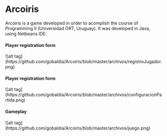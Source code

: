 # Arcoiris

Arcoiris is a game developed in order to acomplish the course of Programming II (Universidad ORT, Uruguay).
It was developed in Java, using Netbeans IDE.

<h4>Player registration form</h4>
![alt tag](https://github.com/gobaldia/Arcoiris/blob/master/archivos/registroJugador.png)

<h4>Player registration form</h4>
![alt tag](https://github.com/gobaldia/Arcoiris/blob/master/archivos/configuracionPartida.png)

<h4>Gameplay</h4>
![alt tag](https://github.com/gobaldia/Arcoiris/blob/master/archivos/juego.png)
